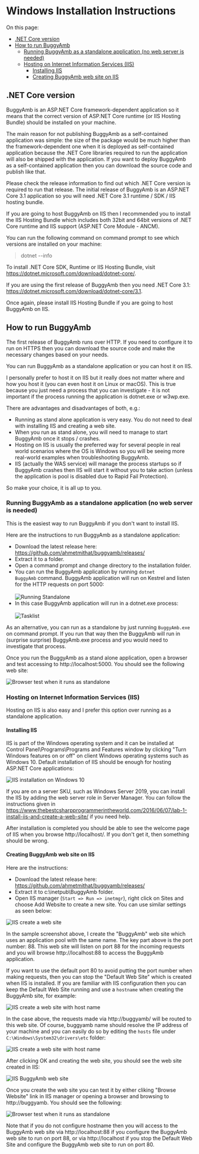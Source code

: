 <h1>Windows Installation Instructions</h1>

On this page:

* <a href="#net-core-version">.NET Core version</a>
* <a href="#how-to-run-buggyamb">How to run BuggyAmb</a>
    * <a href="#running-buggyamb-as-a-standalone-application-no-web-server-is-needed">Running BuggyAmb as a standalone application (no web server is needed)</a>
    * <a href="#hosting-on-internet-information-services-iis">Hosting on Internet Information Services (IIS)</a>
        * <a href="#installing-iis">Installing IIS</a>
        * <a href="#creating-buggyamb-web-site-on-iis">Creating BuggyAmb web site on IIS</a>

<h2>.NET Core version</h2>

BuggyAmb is an ASP.NET Core framework-dependent application so it means that the correct version of ASP.NET Core runtime (or IIS Hosting Bundle) should be installed on your machine.

The main reason for not publishing BuggyAmb as a self-contained application was simple: the size of the package would be much higher than the framework-dependent one when it is deployed as self-contained application because the .NET Core libraries required to run the application will also be shipped with the application. If you want to deploy BuggyAmb as a self-contained application then you can download the source code and publish like that.

Please check the release information to find out which .NET Core version is required to run that release. The initial release of BuggyAmb is an ASP.NET Core 3.1 application so you will need .NET Core 3.1 runtime / SDK / IIS hosting bundle.

If you are going to host BuggyAmb on IIS then I recommended you to install the IIS Hosting Bundle which includes both 32bit and 64bit versions of .NET Core runtime and IIS support (ASP.NET Core Module - ANCM).

You can run the following command on command prompt to see which versions are installed on your machine:

> dotnet --info

To install .NET Core SDK, Runtime or IIS Hosting Bundle, visit https://dotnet.microsoft.com/download/dotnet-core/.

If you are using the first release of BuggyAmb then you need .NET Core 3.1: https://dotnet.microsoft.com/download/dotnet-core/3.1.

Once again, please install IIS Hosting Bundle if you are going to host BuggyAmb on IIS.

<h2>How to run BuggyAmb</h2>

The first release of BuggyAmb runs over HTTP. If you need to configure it to run on HTTPS then you can download the source code and make the necessary changes based on your needs. 

You can run BuggyAmb as a standalone application or you can host it on IIS.

I personally prefer to host it on IIS but it really does not matter where and how you host it (you can even host it on Linux or macOS). This is true because you just need a process that you can investigate - it is not important if the process running the application is dotnet.exe or w3wp.exe.

There are advantages and disadvantages of both, e.g.:

* Running as stand alone application is very easy. You do not need to deal with installing IIS and creating a web site.
* When you run as stand alone, you will need to manage to start BuggyAmb once it stops / crashes.
* Hosting on IIS is usually the preferred way for several people in real world scenarios where the OS is Windows so you will be seeing more real-world examples when troubleshooting BuggyAmb.
* IIS (actually the WAS service) will manage the process startups so if BuggyAmb crashes then IIS will start it without you to take action (unless the application is pool is disabled due to Rapid Fail Protection).

So make your choice, it is all up to you.

<h3>Running BuggyAmb as a standalone application (no web server is needed)</h3>

This is the easiest way to run BuggyAmb if you don't want to install IIS. 

Here are the instructions to run BuggyAmb as a standalone application:

* Download the latest release here: https://github.com/ahmetmithat/buggyamb/releases/
* Extract it to a folder.
* Open a command prompt and change directory to the installation folder.
* You can run the BuggyAmb application by running <code>dotnet BuggyAmb</code> command. BuggyAmb application will run on Kestrel and listen for the HTTP requests on port 5000:<br/><br/>![Running Standalone](Images/standalone.png)<br/>
* In this case BuggyAmb application will run in a dotnet.exe process:<br/><br/>![Tasklist](Images/tasklist.png)<br/>

As an alternative, you can run as a standalone by just running <code>BuggyAmb.exe</code> on command prompt. If you run that way then the BuggyAmb will run in (surprise surprise) BuggyAmb.exe process and you would need to investigate that process.

Once you run the BuggyAmb as a stand alone application, open a browser and test accessing to http://localhost:5000. You should see the following web site:

![Browser test when it runs as standalone](Images/browser_test_standalone.png)

<h3>Hosting on Internet Information Services (IIS)</h3>

Hosting on IIS is also easy and I prefer this option over running as a standalone application.

<h4>Installing IIS</h4>

IIS is part of the Windows operating system and it can be installed at Control Panel\Programs\Programs and Features window by clicking "Turn Windows features on or off" on client Windows operating systems such as Windows 10. Default installation of IIS should be enough for hosting ASP.NET Core applications:

![IIS installation on Windows 10](Images/IIS_on_client_SKU.png)

If you are on a server SKU, such as Windows Server 2019, you can install the IIS by adding the web server role in Server Manager. You can follow the instructions given in https://www.thebestcsharpprogrammerintheworld.com/2016/06/07/lab-1-install-iis-and-create-a-web-site/ if you need help.

After installation is completed you should be able to see the welcome page of IIS when you browse http://localhost/. If you don't get it, then something should be wrong.

<h4>Creating BuggyAmb web site on IIS</h4>

Here are the instructions:

* Download the latest release here: https://github.com/ahmetmithat/buggyamb/releases/
* Extract it to c:\inetpub\BuggyAmb folder.
* Open IIS manager (<code>Start => Run => inetmgr</code>), right click on Sites and choose Add Website to create a new site. You can use similar settings as seen below:

![IIS create a web site](Images/IIS_create_website.png)

In the sample screenshot above, I create the "BuggyAmb" web site which uses an application pool with the same name. The key part above is the port number: 88. This web site will listen on port 88 for the incoming requests and you will browse http://localhost:88 to access the BuggyAmb application.

If you want to use the default port 80 to avoid putting the port number when making requests, then you can stop the "Default Web Site" which is created when IIS is installed. If you are familiar with IIS configuration then you can keep the Default Web Site running and use a <code>hostname</code> when creating the BuggyAmb site, for example:

![IIS create a web site with host name](Images/IIS_create_website_with_hostname.png)

In the case above, the requests made via http://buggyamb/ will be routed to this web site. Of course, buggyamb name should resolve the IP address of your machine and you can easily do so by editing the <code>hosts</code> file under <code>C:\Windows\System32\drivers\etc</code> folder:

![IIS create a web site with host name](Images/windows_hosts_file.png)

After clicking OK and creating the web site, you should see the web site created in IIS:

![IIS BuggyAmb web site](Images/IIS_buggyamb_website.png)

Once you create the web site you can test it by either cliking "Browse Website" link in IIS manager or opening a browser and browsing to http://buggyamb. You should see the following:

![Browser test when it runs as standalone](Images/browser_test_iis.png)

Note that if you do not configure hostname then you will access to the BuggyAmb web site via http://localhost:88 if you configure the  BuggyAmb web site to run on port 88, or via http://localhost if you stop the Default Web Site and configure the BuggyAmb web site to run on port 80.